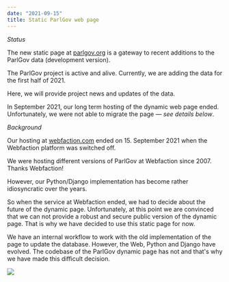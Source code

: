 ```yaml
---
date: "2021-09-15"
title: Static ParlGov web page
---
```


_Status_

The new static page at [parlgov.org](https://parlgov.org/) is a gateway to recent additions to the ParlGov data (development version).

The ParlGov project is active and alive. Currently, we are adding the data for the first half of 2021.

Here, we will provide project news and updates of the data.

In September 2021, our long term hosting of the dynamic web page ended. Unfortunately, we were not able to migrate the page — _see details below_.

_Background_

Our hosting at [webfaction.com](https://www.webfaction.com/) ended on 15. September 2021 when the Webfaction platform was switched off.

We were hosting different versions of ParlGov at Webfaction since 2007. Thanks Webfaction!

However, our Python/Django implementation has become rather idiosyncratic over the years.

So when the service at Webfaction ended, we had to decide about the future of the dynamic page. Unfortunately, at this point we are convinced that we can not provide a robust and secure public version of the dynamic page. That is why we have decided to use this static page for now.

We have an internal workflow to work with the old implementation of the page to update the database. However, the Web, Python and Django have evolved. The codebase of the ParlGov dynamic page has not and that's why we have made this difficult decision.

![](/images/parliament-netherlands.jpg)
